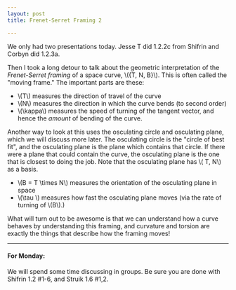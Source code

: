 ```yaml
---
layout: post
title: Frenet-Serret Framing 2

---
```


We only had two presentations today. Jesse T did 1.2.2c from Shifrin and Corbyn did 1.2.3a.

Then I took a long detour to talk about the geometric interpretation of the _Frenet-Serret framing_ of a space curve, \\(\{T, N, B\}\\). This is often called the "moving frame." The important parts are these:

* \\(T\\) measures the direction of travel of the curve
* \\(N\\) measures the direction in which the curve bends (to second order)
* \\(\kappa\\) measures the speed of turning of the tangent vector, and hence the _amount_ of bending of the curve.

Another way to look at this uses the osculating circle and osculating plane, which we will discuss more later. The osculating circle is the "circle of best fit", and the osculating plane is the plane which contains that circle. If there were a plane that could contain the curve, the osculating plane is the one that is closest to doing the job. Note that the osculating plane has \\( T, N\\) as a basis.

* \\(B = T \times N\\) measures the orientation of the osculating plane in space
* \\(\tau \\) measures how fast the osculating plane moves (via the rate of turning of \\(B\\).)

What will turn out to be awesome is that we can understand how a curve
behaves by understanding this framing, and curvature and torsion are exactly
the things that describe how the framing moves!

---

#### For Monday:
We will spend some time discussing in groups. Be sure you are done with Shifrin 1.2 \#1-6, and Struik 1.6 \#1,2.